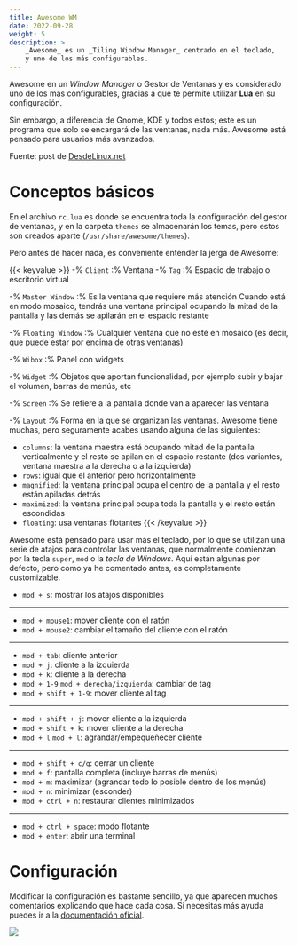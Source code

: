 ```yaml
---
title: Awesome WM
date: 2022-09-28
weight: 5
description: >
    _Awesome_ es un _Tiling Window Manager_ centrado en el teclado,
    y uno de los más configurables.
---
```


Awesome en un _Window Manager_ o Gestor de Ventanas y es considerado uno de los
más configurables, gracias a que te permite utilizar **Lua** en su
configuración.

Sin embargo, a diferencia de Gnome, KDE y todos estos; este es un programa que
solo se encargará de las ventanas, nada más. Awesome está pensado para usuarios
más avanzados.

Fuente: post de [DesdeLinux.net][fuente]

[fuente]: https://blog.desdelinux.net/awesome-wm-instalacion-configuracion/

# Conceptos básicos

En el archivo `rc.lua` es donde se encuentra toda la configuración del gestor de
ventanas, y en la carpeta `themes` se almacenarán los temas, pero estos son
creados aparte (`/usr/share/awesome/themes`).

Pero antes de hacer nada, es conveniente entender la jerga de Awesome:

{{< keyvalue >}}
-% `Client` :% Ventana
-% `Tag` :% Espacio de trabajo o escritorio virtual

-% `Master Window` :%
Es la ventana que requiere más atención Cuando está en modo mosaico, tendrás una
ventana principal ocupando la mitad de la pantalla y las demás se apilarán en el
espacio restante

-% `Floating Window` :%
Cualquier ventana que no esté en mosaico (es decir, que puede estar por encima
de otras ventanas)

-% `Wibox` :%
Panel con widgets

-% `Widget` :%
Objetos que aportan funcionalidad, por ejemplo subir y bajar el volumen, barras
de menús, etc

-% `Screen` :%
Se refiere a la pantalla donde van a aparecer las ventana

-% `Layout` :%
Forma en la que se organizan las ventanas. Awesome tiene muchas, pero
seguramente acabes usando alguna de las siguientes:

- `columns`: la ventana maestra está ocupando mitad de la pantalla verticalmente
  y el resto se apilan en el espacio restante (dos variantes, ventana maestra a la
  derecha o a la izquierda)
- `rows`: igual que el anterior pero horizontalmente
- `magnified`: la ventana principal ocupa el centro de la pantalla y el resto
  están apiladas detrás
- `maximized`: la ventana principal ocupa toda la pantalla y el resto están
  escondidas
- `floating`: usa ventanas flotantes
{{< /keyvalue >}}

Awesome está pensado para usar más el teclado, por lo que se utilizan una serie
de atajos para controlar las ventanas, que normalmente comienzan por la tecla
`super`, `mod` o la _tecla de Windows_. Aquí están algunas por defecto, pero
como ya he comentado antes, es completamente customizable.

<!-- TODO: probar correctamente -->
- `mod + s`: mostrar los atajos disponibles
-------------------------
- `mod + mouse1`: mover cliente con el ratón
- `mod + mouse2`: cambiar el tamaño del cliente con el ratón
-------------------------
- `mod + tab`: cliente anterior
- `mod + j`: cliente a la izquierda
- `mod + k`: cliente a la derecha
- `mod + 1-9` `mod + derecha/izquierda`: cambiar de tag
- `mod + shift + 1-9`: mover cliente al tag
-------------------------
- `mod + shift + j`: mover cliente a la izquierda
- `mod + shift + k`: mover cliente a la derecha
- `mod + l` `mod + l`: agrandar/empequeñecer cliente
-------------------------
- `mod + shift + c/q`: cerrar un cliente
- `mod + f`: pantalla completa (incluye barras de menús)
- `mod + m`: maximizar (agrandar todo lo posible dentro de los menús)
- `mod + n`: minimizar (esconder)
- `mod + ctrl + n`: restaurar clientes minimizados
-------------------------
- `mod + ctrl + space`: modo flotante
- `mod + enter`: abrir una terminal


# Configuración

Modificar la configuración es bastante sencillo, ya que aparecen muchos
comentarios explicando que hace cada cosa. Si necesitas más ayuda puedes ir a
la [documentación oficial](https://awesomewm.org/apidoc/).

![](https://awesomewm.org/apidoc/images/AUTOGEN_awful_popup_defaultconfig.svg)
